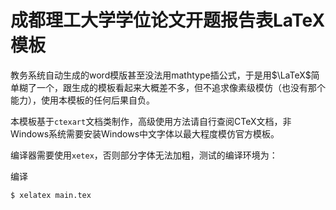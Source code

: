 # 成都理工大学学位论文开题报告表LaTeX模板

教务系统自动生成的word模版甚至没法用mathtype插公式，于是用$\LaTeX$简单糊了一个，跟生成的模板看起来大概差不多，但不追求像素级模仿（也没有那个能力），使用本模板的任何后果自负。

本模板基于`ctexart`文档类制作，高级使用方法请自行查阅CTeX文档，非Windows系统需要安装Windows中文字体以最大程度模仿官方模板。

编译器需要使用`xetex`，否则部分字体无法加粗，测试的编译环境为：


编译
```
$ xelatex main.tex
```
